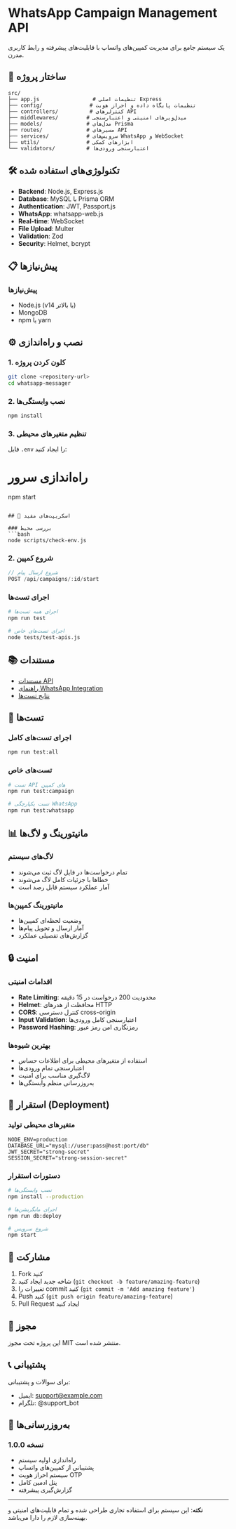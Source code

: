 # WhatsApp Campaign Management API

یک سیستم جامع برای مدیریت کمپین‌های واتساپ با قابلیت‌های پیشرفته و رابط کاربری مدرن.

## 📁 ساختار پروژه

```
src/
├── app.js                 # تنظیمات اصلی Express
├── config/               # تنظیمات پایگاه داده و احراز هویت
├── controllers/          # کنترلرهای API
├── middlewares/         # میدل‌ویرهای امنیتی و اعتبارسنجی
├── models/              # مدل‌های Prisma
├── routes/              # مسیرهای API
├── services/            # سرویس‌های WhatsApp و WebSocket
├── utils/               # ابزارهای کمکی
└── validators/          # اعتبارسنجی ورودی‌ها
```

## 🛠️ تکنولوژی‌های استفاده شده

- **Backend**: Node.js, Express.js
- **Database**: MySQL با Prisma ORM
- **Authentication**: JWT, Passport.js
- **WhatsApp**: whatsapp-web.js
- **Real-time**: WebSocket
- **File Upload**: Multer
- **Validation**: Zod
- **Security**: Helmet, bcrypt

## 📋 پیش‌نیازها

### پیش‌نیازها
- Node.js (v14 یا بالاتر)
- MongoDB
- npm یا yarn

## ⚙️ نصب و راه‌اندازی

### 1. کلون کردن پروژه
```bash
git clone <repository-url>
cd whatsapp-messager
```

### 2. نصب وابستگی‌ها
```bash
npm install
```

### 3. تنظیم متغیرهای محیطی
فایل `.env` را ایجاد کنید:

# راه‌اندازی سرور
npm start
```

## 🔧 اسکریپت‌های مفید

### بررسی محیط
```bash
node scripts/check-env.js
```

### 2. شروع کمپین
```javascript
// شروع ارسال پیام
POST /api/campaigns/:id/start
```

### اجرای تست‌ها
```bash
# اجرای همه تست‌ها
npm run test

# اجرای تست‌های خاص
node tests/test-apis.js
```

## 📚 مستندات

- [مستندات API](docs/API_DOCUMENTATION.md)
- [راهنمای WhatsApp Integration](docs/WHATSAPP_INTEGRATION.md)
- [نتایج تست‌ها](docs/FINAL_TEST_RESULTS.md)

## 🧪 تست‌ها

### اجرای تست‌های کامل
```bash
npm run test:all
```

### تست‌های خاص
```bash
# تست API های کمپین
npm run test:campaign

# تست یکپارچگی WhatsApp
npm run test:whatsapp
```

## 📊 مانیتورینگ و لاگ‌ها

### لاگ‌های سیستم
- تمام درخواست‌ها در فایل لاگ ثبت می‌شوند
- خطاها با جزئیات کامل لاگ می‌شوند
- آمار عملکرد سیستم قابل رصد است

### مانیتورینگ کمپین‌ها
- وضعیت لحظه‌ای کمپین‌ها
- آمار ارسال و تحویل پیام‌ها
- گزارش‌های تفصیلی عملکرد

## 🔒 امنیت

### اقدامات امنیتی
- **Rate Limiting**: محدودیت 200 درخواست در 15 دقیقه
- **Helmet**: محافظت از هدرهای HTTP
- **CORS**: کنترل دسترسی cross-origin
- **Input Validation**: اعتبارسنجی کامل ورودی‌ها
- **Password Hashing**: رمزنگاری امن رمز عبور

### بهترین شیوه‌ها
- استفاده از متغیرهای محیطی برای اطلاعات حساس
- اعتبارسنجی تمام ورودی‌ها
- لاگ‌گیری مناسب برای امنیت
- به‌روزرسانی منظم وابستگی‌ها

## 🚀 استقرار (Deployment)

### متغیرهای محیطی تولید
```env
NODE_ENV=production
DATABASE_URL="mysql://user:pass@host:port/db"
JWT_SECRET="strong-secret"
SESSION_SECRET="strong-session-secret"
```

### دستورات استقرار
```bash
# نصب وابستگی‌ها
npm install --production

# اجرای مایگریشن‌ها
npm run db:deploy

# شروع سرویس
npm start
```

## 🤝 مشارکت

1. Fork کنید
2. شاخه جدید ایجاد کنید (`git checkout -b feature/amazing-feature`)
3. تغییرات را commit کنید (`git commit -m 'Add amazing feature'`)
4. Push کنید (`git push origin feature/amazing-feature`)
5. Pull Request ایجاد کنید

## 📄 مجوز

این پروژه تحت مجوز MIT منتشر شده است.

## 📞 پشتیبانی

برای سوالات و پشتیبانی:
- ایمیل: support@example.com
- تلگرام: @support_bot

## 🔄 به‌روزرسانی‌ها

### نسخه 1.0.0
- راه‌اندازی اولیه سیستم
- پشتیبانی از کمپین‌های واتساپ
- سیستم احراز هویت OTP
- پنل ادمین کامل
- گزارش‌گیری پیشرفته

---

**نکته**: این سیستم برای استفاده تجاری طراحی شده و تمام قابلیت‌های امنیتی و بهینه‌سازی لازم را دارا می‌باشد.

